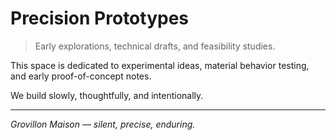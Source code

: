 # Precision Prototypes

> Early explorations, technical drafts, and feasibility studies.

This space is dedicated to experimental ideas, material behavior testing, and early proof-of-concept notes.

We build slowly, thoughtfully, and intentionally.

---

*Grovillon Maison — silent, precise, enduring.*
